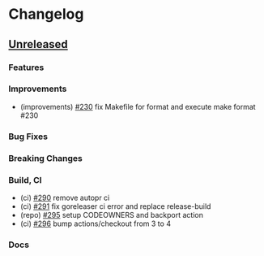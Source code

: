 <!--
Guiding Principles:

Changelogs are for humans, not machines.
There should be an entry for every single version.
The same types of changes should be grouped.
Versions and sections should be linkable.
The latest version comes first.
The release date of each version is displayed.
Mention whether you follow Semantic Versioning.

Usage:

Change log entries are to be added to the Unreleased section under the
appropriate stanza (see below). Each entry should ideally include a tag and
the Github issue reference in the following format:

* (<tag>) \#<issue-number> message

The issue numbers will later be link-ified during the release process so you do
not have to worry about including a link manually, but you can if you wish.

Types of changes (Stanzas):

"Features" for new features.
"Improvements" for changes in existing functionality.
"Deprecated" for soon-to-be removed features.
"Bug Fixes" for any bug fixes.
"Client Breaking" for breaking CLI commands and REST routes.
"State Machine Breaking" for breaking the AppState

Ref: https://keepachangelog.com/en/1.0.0/
-->

# Changelog

## [Unreleased]

### Features

### Improvements
* (improvements) [\#230](https://github.com/Finschia/finschia/pull/230) fix Makefile for format and execute make format #230

### Bug Fixes

### Breaking Changes

### Build, CI
* (ci) [\#290](https://github.com/Finschia/finschia/pull/290) remove autopr ci
* (ci) [\#291](https://github.com/Finschia/finschia/pull/291) fix goreleaser ci error and replace release-build
* (repo) [\#295](https://github.com/Finschia/finschia/pull/295) setup CODEOWNERS and backport action
* (ci) [\#296](https://github.com/Finschia/finschia/pull/296) bump actions/checkout from 3 to 4

### Docs

<!-- Release links -->
[Unreleased]: https://github.com/Finschia/finschia/compare/v2.0.0...HEAD

